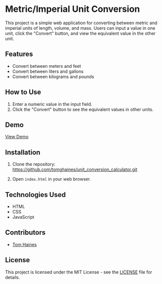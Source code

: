 # Metric/Imperial Unit Conversion

This project is a simple web application for converting between metric and imperial units of length, volume, and mass. Users can input a value in one unit, click the "Convert" button, and view the equivalent value in the other unit.

## Features

- Convert between meters and feet
- Convert between liters and gallons
- Convert between kilograms and pounds

## How to Use

1. Enter a numeric value in the input field.
2. Click the "Convert" button to see the equivalent values in other units.

## Demo

[View Demo](https://your-demo-url.com)

## Installation

1. Clone the repository: https://github.com/tomghaines/unit_conversion_calculator.git

2. Open `index.html` in your web browser.

## Technologies Used

- HTML
- CSS
- JavaScript

## Contributors

- [Tom Haines](https://github.com/tomghaines)

## License

This project is licensed under the MIT License - see the [LICENSE](LICENSE) file for details.
